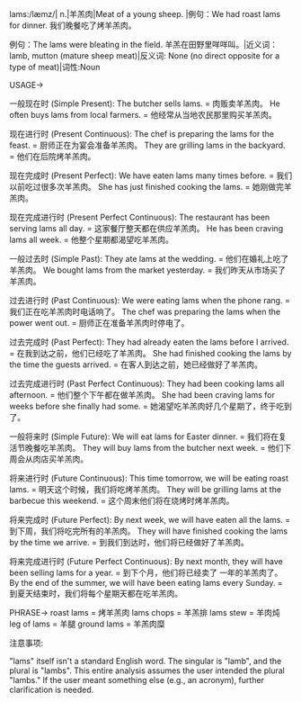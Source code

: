 lams:/læmz/| n.|羊羔肉|Meat of a young sheep. |例句：We had roast lams for dinner. 我们晚餐吃了烤羊羔肉。

例句：The lams were bleating in the field. 羊羔在田野里咩咩叫。|近义词：lamb, mutton (mature sheep meat)|反义词: None (no direct opposite for a type of meat)|词性:Noun


USAGE->

一般现在时 (Simple Present):
The butcher sells lams. = 肉贩卖羊羔肉。
He often buys lams from local farmers.  = 他经常从当地农民那里购买羊羔肉。

现在进行时 (Present Continuous):
The chef is preparing the lams for the feast. = 厨师正在为宴会准备羊羔肉。
They are grilling lams in the backyard. = 他们在后院烤羊羔肉。

现在完成时 (Present Perfect):
We have eaten lams many times before. = 我们以前吃过很多次羊羔肉。
She has just finished cooking the lams. = 她刚做完羊羔肉。

现在完成进行时 (Present Perfect Continuous):
The restaurant has been serving lams all day. = 这家餐厅整天都在供应羊羔肉。
He has been craving lams all week. = 他整个星期都渴望吃羊羔肉。

一般过去时 (Simple Past):
They ate lams at the wedding. = 他们在婚礼上吃了羊羔肉。
We bought lams from the market yesterday. = 我们昨天从市场买了羊羔肉。


过去进行时 (Past Continuous):
We were eating lams when the phone rang. = 我们正在吃羊羔肉时电话响了。
The chef was preparing the lams when the power went out. = 厨师正在准备羊羔肉时停电了。

过去完成时 (Past Perfect):
They had already eaten the lams before I arrived. = 在我到达之前，他们已经吃了羊羔肉。
She had finished cooking the lams by the time the guests arrived. = 在客人到达之前，她已经做好了羊羔肉。

过去完成进行时 (Past Perfect Continuous):
They had been cooking lams all afternoon. = 他们整个下午都在做羊羔肉。
She had been craving lams for weeks before she finally had some. = 她渴望吃羊羔肉好几个星期了，终于吃到了。

一般将来时 (Simple Future):
We will eat lams for Easter dinner. = 我们将在复活节晚餐吃羊羔肉。
They will buy lams from the butcher next week. = 他们下周会从肉店买羊羔肉。

将来进行时 (Future Continuous):
This time tomorrow, we will be eating roast lams. = 明天这个时候，我们将吃烤羊羔肉。
They will be grilling lams at the barbecue this weekend. = 这个周末他们将在烧烤时烤羊羔肉。

将来完成时 (Future Perfect):
By next week, we will have eaten all the lams. = 到下周，我们将吃完所有的羊羔肉。
They will have finished cooking the lams by the time we arrive. = 到我们到达时，他们将已经做好了羊羔肉。

将来完成进行时 (Future Perfect Continuous):
By next month, they will have been selling lams for a year. = 到下个月，他们将已经卖了 一年的羊羔肉了。
By the end of the summer, we will have been eating lams every Sunday. = 到夏天结束时，我们将每个星期天都在吃羊羔肉。


PHRASE->
roast lams = 烤羊羔肉
lams chops = 羊羔排
lams stew = 羊肉炖
leg of lams = 羊腿
ground lams = 羊羔肉糜


注意事项:

"lams" itself isn't a standard English word. The singular is "lamb", and the plural is "lambs".  This entire analysis assumes the user intended the plural "lambs."  If the user meant something else (e.g., an acronym), further clarification is needed.
